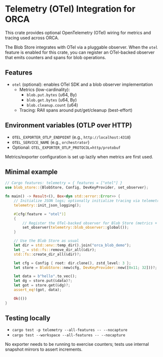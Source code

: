 # Telemetry (OTel) Integration for ORCA

This crate provides optional OpenTelemetry (OTel) wiring for metrics and tracing used across ORCA.

The Blob Store integrates with OTel via a pluggable observer. When the `otel` feature is enabled for this
crate, you can register an OTel-backed observer that emits counters and spans for blob operations.

## Features

- `otel` (optional): enables OTel SDK and a blob observer implementation
  - Metrics (low-cardinality):
    - `blob.put.bytes` (u64, By)
    - `blob.get.bytes` (u64, By)
    - `blob.cleanup.count` (u64)
  - Tracing: RAII spans around put/get/cleanup (best-effort)

## Environment variables (OTLP over HTTP)

- `OTEL_EXPORTER_OTLP_ENDPOINT` (e.g., `http://localhost:4318`)
- `OTEL_SERVICE_NAME` (e.g., `orchestrator`)
- Optional: `OTEL_EXPORTER_OTLP_PROTOCOL=http/protobuf`

Metrics/exporter configuration is set up lazily when metrics are first used.

## Minimal example

```rust
// Cargo features: telemetry = { features = ["otel"] }
use blob_store::{BlobStore, Config, DevKeyProvider, set_observer};

fn main() -> Result<(), Box<dyn std::error::Error>> {
    // Initialize JSON logs; optionally initialize tracing via telemetry::init_otel("orchestrator")
    telemetry::init_json_logging();

    #[cfg(feature = "otel")]
    {
        // Register the OTel-backed observer for Blob Store (metrics + spans)
        set_observer(telemetry::blob_observer::global());
    }

    // Use the Blob Store as usual
    let dir = std::env::temp_dir().join("orca_blob_demo");
    let _ = std::fs::remove_dir_all(&dir);
    std::fs::create_dir_all(&dir)?;

    let cfg = Config { root: dir.clone(), zstd_level: 3 };
    let store = BlobStore::new(cfg, DevKeyProvider::new([0x11; 32]))?;

    let data = b"hello".to_vec();
    let dg = store.put(&data)?;
    let got = store.get(&dg)?;
    assert_eq!(got, data);

    Ok(())
}
```

## Testing locally

- `cargo test -p telemetry --all-features -- --nocapture`
- `cargo test --workspace --all-features -- --nocapture`

No exporter needs to be running to exercise counters; tests use internal snapshot mirrors to assert increments.

